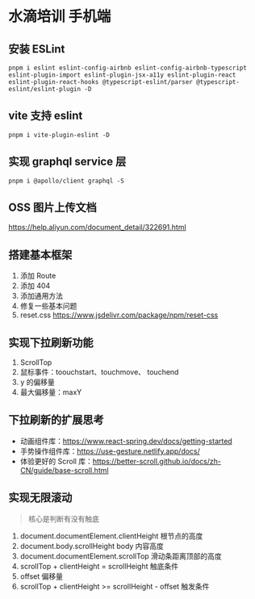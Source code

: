 # 水滴培训 手机端

## 安装 ESLint
`pnpm i eslint eslint-config-airbnb eslint-config-airbnb-typescript eslint-plugin-import eslint-plugin-jsx-a11y eslint-plugin-react eslint-plugin-react-hooks @typescript-eslint/parser @typescript-eslint/eslint-plugin -D`

## vite 支持 eslint
`pnpm i vite-plugin-eslint -D`

## 实现 graphql service 层
`pnpm i @apollo/client graphql -S`

## OSS 图片上传文档
https://help.aliyun.com/document_detail/322691.html

## 搭建基本框架
1. 添加 Route
2. 添加 404 
3. 添加通用方法
4. 修复一些基本问题
5. reset.css https://www.jsdelivr.com/package/npm/reset-css

## 实现下拉刷新功能
1. ScrollTop
2. 鼠标事件：toouchstart、touchmove、 touchend
3. y 的偏移量
4. 最大偏移量：maxY

## 下拉刷新的扩展思考
- 动画组件库：https://www.react-spring.dev/docs/getting-started
- 手势操作组件库：https://use-gesture.netlify.app/docs/
- 体验更好的 Scroll 库：https://better-scroll.github.io/docs/zh-CN/guide/base-scroll.html

## 实现无限滚动
> 核心是判断有没有触底
1. document.documentElement.clientHeight 根节点的高度
2. document.body.scrollHeight body 内容高度
3. document.documentElement.scrollTop 滑动条距离顶部的高度
4. scrollTop + clientHeight = scrollHeight 触底条件
5. offset 偏移量
6. scrollTop + clientHeight >= scrollHeight - offset 触发条件
